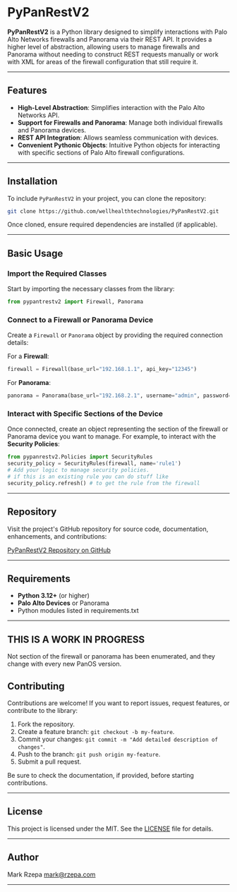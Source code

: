 # PyPanRestV2

**PyPanRestV2** is a Python library designed to simplify interactions with Palo Alto Networks firewalls and Panorama via their REST API. It provides a higher level of abstraction, allowing users to manage firewalls and Panorama without needing to construct REST requests manually or work with XML for areas of the firewall configuration that still require it.

---

## Features

- **High-Level Abstraction**: Simplifies interaction with the Palo Alto Networks API.
- **Support for Firewalls and Panorama**: Manage both individual firewalls and Panorama devices.
- **REST API Integration**: Allows seamless communication with devices.
- **Convenient Pythonic Objects**: Intuitive Python objects for interacting with specific sections of Palo Alto firewall configurations.

---

## Installation

To include `PyPanRestV2` in your project, you can clone the repository:

```bash
git clone https://github.com/wellhealthtechnologies/PyPanRestV2.git
```

Once cloned, ensure required dependencies are installed (if applicable).

---

## Basic Usage

### Import the Required Classes
Start by importing the necessary classes from the library:

```python
from pypantrestv2 import Firewall, Panorama
```

### Connect to a Firewall or Panorama Device
Create a `Firewall` or `Panorama` object by providing the required connection details:

For a **Firewall**:
```python
firewall = Firewall(base_url="192.168.1.1", api_key="12345")
```

For **Panorama**:
```python
panorama = Panorama(base_url="192.168.2.1", username="admin", password="my_password")
```

### Interact with Specific Sections of the Device
Once connected, create an object representing the section of the firewall or Panorama device you want to manage. For example, to interact with the **Security Policies**:

```python
from pypanrestv2.Policies import SecurityRules
security_policy = SecurityRules(firewall, name='rule1')
# Add your logic to manage security policies.
# if this is an existing rule you can do stuff like
security_policy.refresh() # to get the rule from the firewall

```

---

## Repository

Visit the project's GitHub repository for source code, documentation, enhancements, and contributions:

[PyPanRestV2 Repository on GitHub](https://github.com/wellhealthtechnologies/PyPanRestV2.git)

---

## Requirements

- **Python 3.12+** (or higher)
- **Palo Alto Devices** or Panorama
- Python modules listed in requirements.txt

---

## THIS IS A WORK IN PROGRESS
Not section of the firewall or panorama has been enumerated, and they change with every new PanOS version.

## Contributing

Contributions are welcome! If you want to report issues, request features, or contribute to the library:

1. Fork the repository.
2. Create a feature branch: `git checkout -b my-feature`.
3. Commit your changes: `git commit -m "Add detailed description of changes"`.
4. Push to the branch: `git push origin my-feature`.
5. Submit a pull request.

Be sure to check the documentation, if provided, before starting contributions.

---

## License

This project is licensed under the MIT. See the [LICENSE](./https://opensource.org/license/mit) file for details.

---

## Author

Mark Rzepa
mark@rzepa.com

---

